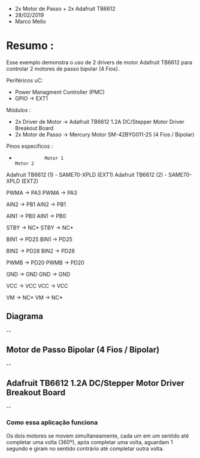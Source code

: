 * 2x Motor de Passo + 2x Adafruit TB6612
* 28/02/2019
* Marco Mello

# Resumo :

Esse exemplo demonstra o uso de 2 drivers de motor Adafruit TB6612 para controlar 2 motores de passo bipolar (4 Fios).

Periféricos uC:

- Power Managment Controller (PMC)
- GPIO -> EXT1
   
Módulos : 

- 2x Driver de Motor -> Adafruit TB6612 1.2A DC/Stepper Motor Driver Breakout Board
- 2x Motor de Passo -> Mercury Motor SM-42BYG011-25 (4 Fios / Bipolar)

Pinos específicos :

-                Motor 1                                              Motor 2
 Adafruit TB6612 (1) - SAME70-XPLD (EXT1)             Adafruit TB6612 (2) - SAME70-XPLD (EXT2)
 
 PWMA		   ->		PA3 PWMA		 ->		  PA3
 
 AIN2		   ->		PB1 AIN2		 ->		  PB1	
 
 AIN1		   ->		PB0 AIN1		 ->		  PB0
 
 STBY		   ->		NC* STBY		 ->		  NC*
 
 BIN1		   ->		PD25 BIN1		 ->		  PD25
 
 BIN2		   ->		PD28 BIN2		 ->		  PD28
 
 PWMB		   ->		PD20 PWMB		 ->		  PD20
 
 GND		      ->		GND GND		 ->		  GND
 
 VCC		      ->		VCC VCC		 ->		  VCC
 
 VM		      ->		NC* VM		    ->		  NC*

## Diagrama

--

## Motor de Passo Bipolar (4 Fios / Bipolar)

--

## Adafruit TB6612 1.2A DC/Stepper Motor Driver Breakout Board

--

### Como essa aplicação funciona

Os dois motores se movem simultaneamente, cada um em um sentido até completar uma volta (360º), após completar uma volta, aguardam 1 segundo e giram no sentido contrário até completar outra volta.
